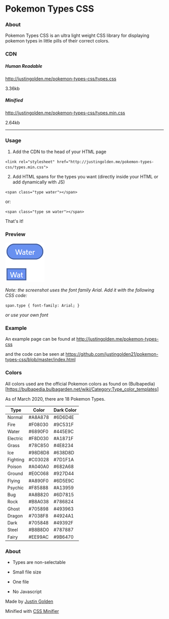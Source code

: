 # Pokemon Types CSS

### About

Pokemon Types CSS is an ultra light weight CSS library for displaying pokemon types in little pills of their correct colors.

### CDN

##### Human Readable

http://justingolden.me/pokemon-types-css/types.css

3.36kb

##### Minified

http://justingolden.me/pokemon-types-css/types.min.css

2.64kb

<hr>

### Usage

1. Add the CDN to the head of your HTML page

`<link rel="stylesheet" href="http://justingolden.me/pokemon-types-css/types.min.css">`

2. Add HTML spans for the types you want (directly inside your HTML or add dynamically with JS)

`<span class="type water"></span>`

or:

`<span class="type sm water"></span>`

That's it!

### Preview

<img src="type-preview.png">

*Note: the screenshot uses the font family Arial. Add it with the following CSS code:*

`span.type { font-family: Arial; }`

*or use your own font*

### Example

An example page can be found at http://justingolden.me/pokemon-types-css

and the code can be seen at https://github.com/justingolden21/pokemon-types-css/blob/master/index.html

### Colors

All colors used are the official Pokemon colors as found on (Bulbapedia)[https://bulbapedia.bulbagarden.net/wiki/Category:Type_color_templates]

As of March 2020, there are 18 Pokemon Types.

| Type     | Color   | Dark Color |
|----------|---------|------------|
| Normal   | #A8A878 | #6D6D4E    |
| Fire     | #F08030 | #9C531F    |
| Water    | #6890F0 | #445E9C    |
| Electric | #F8D030 | #A1871F    |
| Grass    | #78C850 | #4E8234    |
| Ice      | #98D8D8 | #638D8D    |
| Fighting | #C03028 | #7D1F1A    |
| Poison   | #A040A0 | #682A68    |
| Ground   | #E0C068 | #927D44    |
| Flying   | #A890F0 | #6D5E9C    |
| Psychic  | #F85888 | #A13959    |
| Bug      | #A8B820 | #6D7815    |
| Rock     | #B8A038 | #786824    |
| Ghost    | #705898 | #493963    |
| Dragon   | #7038F8 | #4924A1    |
| Dark     | #705848 | #49392F    |
| Steel    | #B8B8D0 | #787887    |
| Fairy    | #EE99AC | #9B6470    |

### About

* Types are non-selectable

* Small file size

* One file

* No Javascript

Made by [Justin Golden](https://justingolden.me/)

Minified with [CSS Minifier](https://cssminifier.com/)
